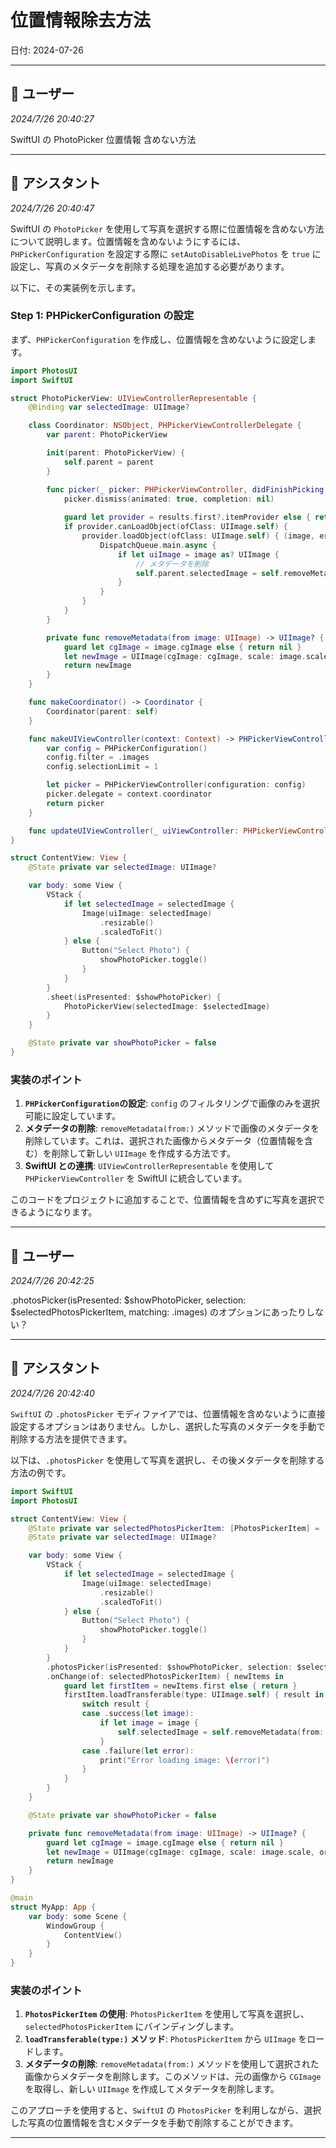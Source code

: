 # 位置情報除去方法

日付: 2024-07-26

---

## 👤 ユーザー
*2024/7/26 20:40:27*

SwiftUI の PhotoPicker 位置情報 含めない方法

---

## 🤖 アシスタント
*2024/7/26 20:40:47*

SwiftUI の `PhotoPicker` を使用して写真を選択する際に位置情報を含めない方法について説明します。位置情報を含めないようにするには、`PHPickerConfiguration` を設定する際に `setAutoDisableLivePhotos` を `true` に設定し、写真のメタデータを削除する処理を追加する必要があります。

以下に、その実装例を示します。

### Step 1: PHPickerConfiguration の設定

まず、`PHPickerConfiguration` を作成し、位置情報を含めないように設定します。

```swift
import PhotosUI
import SwiftUI

struct PhotoPickerView: UIViewControllerRepresentable {
    @Binding var selectedImage: UIImage?

    class Coordinator: NSObject, PHPickerViewControllerDelegate {
        var parent: PhotoPickerView

        init(parent: PhotoPickerView) {
            self.parent = parent
        }

        func picker(_ picker: PHPickerViewController, didFinishPicking results: [PHPickerResult]) {
            picker.dismiss(animated: true, completion: nil)
            
            guard let provider = results.first?.itemProvider else { return }
            if provider.canLoadObject(ofClass: UIImage.self) {
                provider.loadObject(ofClass: UIImage.self) { (image, error) in
                    DispatchQueue.main.async {
                        if let uiImage = image as? UIImage {
                            // メタデータを削除
                            self.parent.selectedImage = self.removeMetadata(from: uiImage)
                        }
                    }
                }
            }
        }

        private func removeMetadata(from image: UIImage) -> UIImage? {
            guard let cgImage = image.cgImage else { return nil }
            let newImage = UIImage(cgImage: cgImage, scale: image.scale, orientation: image.imageOrientation)
            return newImage
        }
    }

    func makeCoordinator() -> Coordinator {
        Coordinator(parent: self)
    }

    func makeUIViewController(context: Context) -> PHPickerViewController {
        var config = PHPickerConfiguration()
        config.filter = .images
        config.selectionLimit = 1

        let picker = PHPickerViewController(configuration: config)
        picker.delegate = context.coordinator
        return picker
    }

    func updateUIViewController(_ uiViewController: PHPickerViewController, context: Context) {}
}

struct ContentView: View {
    @State private var selectedImage: UIImage?

    var body: some View {
        VStack {
            if let selectedImage = selectedImage {
                Image(uiImage: selectedImage)
                    .resizable()
                    .scaledToFit()
            } else {
                Button("Select Photo") {
                    showPhotoPicker.toggle()
                }
            }
        }
        .sheet(isPresented: $showPhotoPicker) {
            PhotoPickerView(selectedImage: $selectedImage)
        }
    }

    @State private var showPhotoPicker = false
}
```

### 実装のポイント

1. **`PHPickerConfiguration`の設定**: `config` のフィルタリングで画像のみを選択可能に設定しています。
2. **メタデータの削除**: `removeMetadata(from:)` メソッドで画像のメタデータを削除しています。これは、選択された画像からメタデータ（位置情報を含む）を削除して新しい `UIImage` を作成する方法です。
3. **SwiftUI との連携**: `UIViewControllerRepresentable` を使用して `PHPickerViewController` を SwiftUI に統合しています。

このコードをプロジェクトに追加することで、位置情報を含めずに写真を選択できるようになります。

---

## 👤 ユーザー
*2024/7/26 20:42:25*

.photosPicker(isPresented: $showPhotoPicker, selection: $selectedPhotosPickerItem, matching: .images) のオプションにあったりしない？

---

## 🤖 アシスタント
*2024/7/26 20:42:40*

`SwiftUI` の `.photosPicker` モディファイアでは、位置情報を含めないように直接設定するオプションはありません。しかし、選択した写真のメタデータを手動で削除する方法を提供できます。

以下は、`.photosPicker` を使用して写真を選択し、その後メタデータを削除する方法の例です。

```swift
import SwiftUI
import PhotosUI

struct ContentView: View {
    @State private var selectedPhotosPickerItem: [PhotosPickerItem] = []
    @State private var selectedImage: UIImage?

    var body: some View {
        VStack {
            if let selectedImage = selectedImage {
                Image(uiImage: selectedImage)
                    .resizable()
                    .scaledToFit()
            } else {
                Button("Select Photo") {
                    showPhotoPicker.toggle()
                }
            }
        }
        .photosPicker(isPresented: $showPhotoPicker, selection: $selectedPhotosPickerItem, matching: .images)
        .onChange(of: selectedPhotosPickerItem) { newItems in
            guard let firstItem = newItems.first else { return }
            firstItem.loadTransferable(type: UIImage.self) { result in
                switch result {
                case .success(let image):
                    if let image = image {
                        self.selectedImage = self.removeMetadata(from: image)
                    }
                case .failure(let error):
                    print("Error loading image: \(error)")
                }
            }
        }
    }

    @State private var showPhotoPicker = false

    private func removeMetadata(from image: UIImage) -> UIImage? {
        guard let cgImage = image.cgImage else { return nil }
        let newImage = UIImage(cgImage: cgImage, scale: image.scale, orientation: image.imageOrientation)
        return newImage
    }
}

@main
struct MyApp: App {
    var body: some Scene {
        WindowGroup {
            ContentView()
        }
    }
}
```

### 実装のポイント

1. **`PhotosPickerItem` の使用**: `PhotosPickerItem` を使用して写真を選択し、`selectedPhotosPickerItem` にバインディングします。
2. **`loadTransferable(type:)` メソッド**: `PhotosPickerItem` から `UIImage` をロードします。
3. **メタデータの削除**: `removeMetadata(from:)` メソッドを使用して選択された画像からメタデータを削除します。このメソッドは、元の画像から `CGImage` を取得し、新しい `UIImage` を作成してメタデータを削除します。

このアプローチを使用すると、`SwiftUI` の `PhotosPicker` を利用しながら、選択した写真の位置情報を含むメタデータを手動で削除することができます。

---
